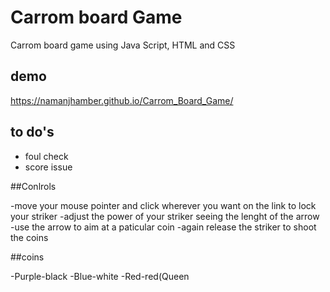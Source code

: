 # Carrom board Game 
Carrom board game using Java Script, HTML and CSS 

## demo
https://namanjhamber.github.io/Carrom_Board_Game/

## to do's
- foul check
- score issue

##Conlrols 

-move your mouse pointer and click wherever you want on the link to lock your striker
-adjust the power of your striker seeing the lenght of the arrow
-use the arrow to aim at a paticular coin 
-again release the striker to shoot the coins 

##coins

-Purple-black 
-Blue-white
-Red-red(Queen
